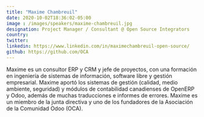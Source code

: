 ```yaml
---
title: "Maxime Chambreuil"
date: 2020-10-02T18:36:02-05:00
image : /images/speakers/maxime-chambreuil.jpg
designation: Project Manager / Consultant @ Open Source Integrators
country: 
twitter: 
linkedin: https://www.linkedin.com/in/maximechambreuil-open-source/
github: https://github.com/OCA
---
```


Maxime es un consultor ERP y CRM y jefe de proyectos, con una formación en ingeniería de sistemas de información, software libre y gestión empresarial. Maxime aportó los sistemas de gestión (calidad, medio ambiente, seguridad) y módulos de contabilidad canadienses de OpenERP y Odoo, además de muchas traducciones e informes de errores. Maxime es un miembro de la junta directiva y uno de los fundadores de la Asociación de la Comunidad Odoo (OCA).